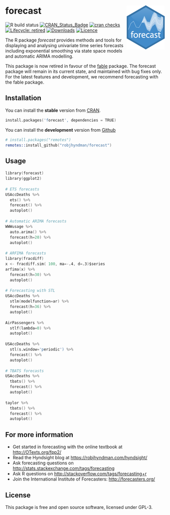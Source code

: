 forecast <img src="man/figures/logo.png" align="right" />
======================

![R build status](https://github.com/robjhyndman/forecast/workflows/R-CMD-check/badge.svg)
[![CRAN_Status_Badge](https://www.r-pkg.org/badges/version/forecast)](https://cran.r-project.org/package=forecast)
[![cran checks](https://cranchecks.info/badges/worst/forecast)](https://cran.r-project.org/web/checks/check_results_forecast.html)
[![Lifecycle: retired](https://img.shields.io/badge/lifecycle-retired-orange.svg)](https://lifecycle.r-lib.org/articles/stages.html#retired)
[![Downloads](https://cranlogs.r-pkg.org/badges/forecast)](https://cran.r-project.org/package=forecast)
[![Licence](https://img.shields.io/badge/licence-GPL--3-blue.svg)](https://www.gnu.org/licenses/gpl-3.0.en.html)


The R package *forecast* provides methods and tools for displaying and analysing univariate time series forecasts including exponential smoothing via state space models and automatic ARIMA modelling.

This package is now retired in favour of the [fable](http://fable.tidyverts.org/) package. The forecast package will remain in its current state, and maintained with bug fixes only. For the latest features and development, we recommend forecasting with the fable package.

## Installation
You can install the **stable** version from
[CRAN](https://cran.r-project.org/package=forecast).

```s
install.packages('forecast', dependencies = TRUE)
```

You can install the **development** version from
[Github](https://github.com/robjhyndman/forecast)

```s
# install.packages("remotes")
remotes::install_github("robjhyndman/forecast")
```

## Usage

```s
library(forecast)
library(ggplot2)

# ETS forecasts
USAccDeaths %>%
  ets() %>%
  forecast() %>%
  autoplot()

# Automatic ARIMA forecasts
WWWusage %>%
  auto.arima() %>%
  forecast(h=20) %>%
  autoplot()

# ARFIMA forecasts
library(fracdiff)
x <- fracdiff.sim( 100, ma=-.4, d=.3)$series
arfima(x) %>%
  forecast(h=30) %>%
  autoplot()

# Forecasting with STL
USAccDeaths %>%
  stlm(modelfunction=ar) %>%
  forecast(h=36) %>%
  autoplot()

AirPassengers %>%
  stlf(lambda=0) %>%
  autoplot()

USAccDeaths %>%
  stl(s.window='periodic') %>%
  forecast() %>%
  autoplot()

# TBATS forecasts
USAccDeaths %>%
  tbats() %>%
  forecast() %>%
  autoplot()

taylor %>%
  tbats() %>%
  forecast() %>%
  autoplot()
```

## For more information

  * Get started in forecasting with the online textbook at http://OTexts.org/fpp2/
  * Read the Hyndsight blog at https://robjhyndman.com/hyndsight/
  * Ask forecasting questions on http://stats.stackexchange.com/tags/forecasting
  * Ask R questions on http://stackoverflow.com/tags/forecasting+r
  * Join the International Institute of Forecasters: http://forecasters.org/

## License

This package is free and open source software, licensed under GPL-3.
